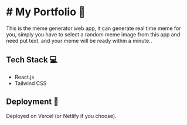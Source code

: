 # # My Portfolio 🚀
This is the meme generator web app, it can generate real time meme for you, 
simply you have to select a random meme image from this app and need put text.
and your meme will be ready within a minute..

## Tech Stack 💻
- React.js
- Tailwind CSS

## Deployment 🚀
Deployed on Vercel (or Netlify if you choose).
